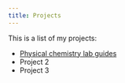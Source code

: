 ```yaml
---
title: Projects
---
```



This is a list of my projects:

- [Physical chemistry lab guides][chem357_resources]
- Project 2
- Project 3

[chem357_resources]: https://github.com/mskblackbelt/Chem357